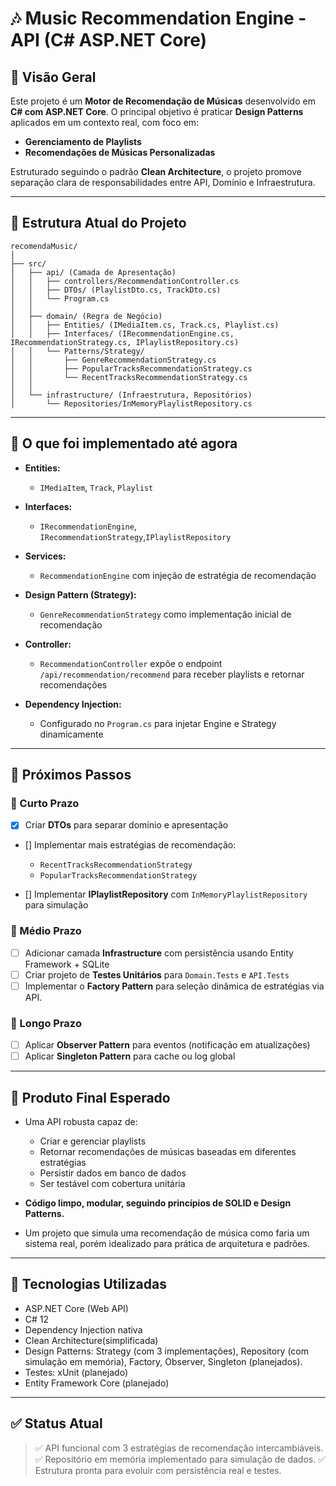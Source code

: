 # 🎶 Music Recommendation Engine - API (C# ASP.NET Core)

## 📖 Visão Geral

Este projeto é um **Motor de Recomendação de Músicas** desenvolvido em **C# com ASP.NET Core**. O principal objetivo é praticar **Design Patterns** aplicados em um contexto real, com foco em:

* **Gerenciamento de Playlists**
* **Recomendações de Músicas Personalizadas**

Estruturado seguindo o padrão **Clean Architecture**, o projeto promove separação clara de responsabilidades entre API, Domínio e Infraestrutura.

---

## 📂 Estrutura Atual do Projeto

```
recomendaMusic/
│
├── src/
│   ├── api/ (Camada de Apresentação)
│   │   ├── controllers/RecommendationController.cs
│   │   ├── DTOs/ (PlaylistDto.cs, TrackDto.cs)
│   │   └── Program.cs
│   │
│   ├── domain/ (Regra de Negócio)
│   │   ├── Entities/ (IMediaItem.cs, Track.cs, Playlist.cs)
│   │   ├── Interfaces/ (IRecommendationEngine.cs, IRecommendationStrategy.cs, IPlaylistRepository.cs)
│   │   └── Patterns/Strategy/
│   │       ├── GenreRecommendationStrategy.cs
│   │       ├── PopularTracksRecommendationStrategy.cs
│   │       └── RecentTracksRecommendationStrategy.cs
│   │
│   └── infrastructure/ (Infraestrutura, Repositórios)
│       └── Repositories/InMemoryPlaylistRepository.cs
```

---

## 📝 O que foi implementado até agora

* **Entities:**

  * `IMediaItem`, `Track`, `Playlist`
* **Interfaces:**

  * `IRecommendationEngine`, `IRecommendationStrategy`,`IPlaylistRepository`
* **Services:**

  * `RecommendationEngine` com injeção de estratégia de recomendação
* **Design Pattern (Strategy):**

  * `GenreRecommendationStrategy` como implementação inicial de recomendação
* **Controller:**

  * `RecommendationController` expõe o endpoint `/api/recommendation/recommend` para receber playlists e retornar recomendações
* **Dependency Injection:**

  * Configurado no `Program.cs` para injetar Engine e Strategy dinamicamente

---

## 🔮 Próximos Passos

### 📌 Curto Prazo

* [X] Criar **DTOs** para separar domínio e apresentação
* [] Implementar mais estratégias de recomendação:

  * `RecentTracksRecommendationStrategy`
  * `PopularTracksRecommendationStrategy`
* [] Implementar **IPlaylistRepository** com `InMemoryPlaylistRepository` para simulação

### 📌 Médio Prazo

* [ ] Adicionar camada **Infrastructure** com persistência usando Entity Framework + SQLite
* [ ] Criar projeto de **Testes Unitários** para `Domain.Tests` e `API.Tests`
* [ ] Implementar o **Factory Pattern** para seleção dinâmica de estratégias via API.

### 📌 Longo Prazo

* [ ] Aplicar **Observer Pattern** para eventos (notificação em atualizações)
* [ ] Aplicar **Singleton Pattern** para cache ou log global
---

## 🎁 Produto Final Esperado

* Uma API robusta capaz de:

  * Criar e gerenciar playlists
  * Retornar recomendações de músicas baseadas em diferentes estratégias
  * Persistir dados em banco de dados
  * Ser testável com cobertura unitária
* **Código limpo, modular, seguindo princípios de SOLID e Design Patterns.**
* Um projeto que simula uma recomendação de música como faria um sistema real, porém idealizado para prática de arquitetura e padrões.

---

## 🚀 Tecnologias Utilizadas

* ASP.NET Core (Web API)
* C# 12
* Dependency Injection nativa
* Clean Architecture(simplificada)
* Design Patterns: Strategy (com 3 implementações), Repository (com simulação em memória), Factory, Observer, Singleton (planejados).
* Testes: xUnit (planejado)
* Entity Framework Core (planejado)

---

## ✅ Status Atual

>✅ API funcional com 3 estratégias de recomendação intercambiáveis.
>✅ Repositório em memória implementado para simulação de dados.
>✅ Estrutura pronta para evoluir com persistência real e testes.
